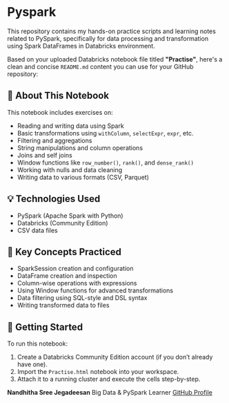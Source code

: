 # Pyspark
This repository contains my hands-on practice scripts and learning notes related to PySpark, specifically for data processing and transformation using Spark DataFrames in Databricks environment.

Based on your uploaded Databricks notebook file titled **"Practise"**, here's a clean and concise `README.md` content you can use for your GitHub repository:

## 🧠 About This Notebook

This notebook includes exercises on:

* Reading and writing data using Spark
* Basic transformations using `withColumn`, `selectExpr`, `expr`, etc.
* Filtering and aggregations
* String manipulations and column operations
* Joins and self joins
* Window functions like `row_number()`, `rank()`, and `dense_rank()`
* Working with nulls and data cleaning
* Writing data to various formats (CSV, Parquet)

## 💡 Technologies Used

* PySpark (Apache Spark with Python)
* Databricks (Community Edition)
* CSV data files

## 🧪 Key Concepts Practiced

* SparkSession creation and configuration
* DataFrame creation and inspection
* Column-wise operations with expressions
* Using Window functions for advanced transformations
* Data filtering using SQL-style and DSL syntax
* Writing transformed data to files

## 🚀 Getting Started

To run this notebook:

1. Create a Databricks Community Edition account (if you don’t already have one).
2. Import the `Practise.html` notebook into your workspace.
3. Attach it to a running cluster and execute the cells step-by-step.


**Nandhitha Sree Jegadeesan**
Big Data & PySpark Learner
[GitHub Profile](https://github.com/Nandhitha-Jegadeesan)


